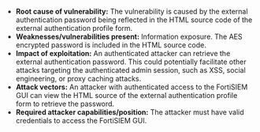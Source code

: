 - **Root cause of vulnerability:** The vulnerability is caused by the external authentication password being reflected in the HTML source code of the external authentication profile form.
- **Weaknesses/vulnerabilities present:** Information exposure. The AES encrypted password is included in the HTML source code.
- **Impact of exploitation:** An authenticated attacker can retrieve the external authentication password. This could potentially facilitate other attacks targeting the authenticated admin session, such as XSS, social engineering, or proxy caching attacks.
- **Attack vectors:** An attacker with authenticated access to the FortiSIEM GUI can view the HTML source of the external authentication profile form to retrieve the password.
- **Required attacker capabilities/position:** The attacker must have valid credentials to access the FortiSIEM GUI.